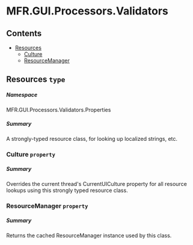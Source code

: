<a name='assembly'></a>
# MFR.GUI.Processors.Validators

## Contents

- [Resources](#T-MFR.GUI.Processors.Validators-Properties-Resources 'MFR.GUI.Processors.Validators.Properties.Resources')
  - [Culture](#P-MFR.GUI.Processors.Validators-Properties-Resources-Culture 'MFR.GUI.Processors.Validators.Properties.Resources.Culture')
  - [ResourceManager](#P-MFR.GUI.Processors.Validators-Properties-Resources-ResourceManager 'MFR.GUI.Processors.Validators.Properties.Resources.ResourceManager')

<a name='T-MFR.GUI.Processors.Validators-Properties-Resources'></a>
## Resources `type`

##### Namespace

MFR.GUI.Processors.Validators.Properties

##### Summary

A strongly-typed resource class, for looking up localized strings, etc.

<a name='P-MFR.GUI.Processors.Validators-Properties-Resources-Culture'></a>
### Culture `property`

##### Summary

Overrides the current thread's CurrentUICulture property for all
  resource lookups using this strongly typed resource class.

<a name='P-MFR.GUI.Processors.Validators-Properties-Resources-ResourceManager'></a>
### ResourceManager `property`

##### Summary

Returns the cached ResourceManager instance used by this class.
